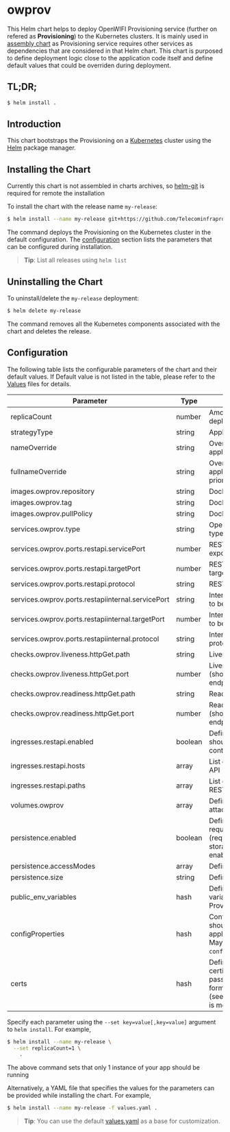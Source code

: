# owprov

This Helm chart helps to deploy OpenWIFI Provisioning service (further on refered as __Provisioning__) to the Kubernetes clusters. It is mainly used in [assembly chart](https://github.com/Telecominfraproject/wlan-cloud-ucentral-deploy/tree/main/chart) as Provisioning service requires other services as dependencies that are considered in that Helm chart. This chart is purposed to define deployment logic close to the application code itself and define default values that could be overriden during deployment.


## TL;DR;

```bash
$ helm install .
```

## Introduction

This chart bootstraps the Provisioning on a [Kubernetes](http://kubernetes.io) cluster using the [Helm](https://helm.sh) package manager.

## Installing the Chart

Currently this chart is not assembled in charts archives, so [helm-git](https://github.com/aslafy-z/helm-git) is required for remote the installation

To install the chart with the release name `my-release`:

```bash
$ helm install --name my-release git+https://github.com/Telecominfraproject/wlan-cloud-owprov@helm?ref=main
```

The command deploys the Provisioning on the Kubernetes cluster in the default configuration. The [configuration](#configuration) section lists the parameters that can be configured during installation.

> **Tip**: List all releases using `helm list`

## Uninstalling the Chart

To uninstall/delete the `my-release` deployment:

```bash
$ helm delete my-release
```

The command removes all the Kubernetes components associated with the chart and deletes the release.

## Configuration

The following table lists the configurable parameters of the chart and their default values. If Default value is not listed in the table, please refer to the [Values](values.yaml) files for details.

| Parameter | Type | Description | Default |
|-----------|------|-------------|---------|
| replicaCount | number | Amount of replicas to be deployed | `1` |
| strategyType | string | Application deployment strategy | `'Recreate'` |
| nameOverride | string | Override to be used for application deployment |  |
| fullnameOverride | string | Override to be used for application deployment (has priority over nameOverride) |  |
| images.owprov.repository | string | Docker image repository |  |
| images.owprov.tag | string | Docker image tag | `'master'` |
| images.owprov.pullPolicy | string | Docker image pull policy | `'Always'` |
| services.owprov.type | string | OpenWIFI Provisioning service type | `'LoadBalancer'` |
| services.owprov.ports.restapi.servicePort | number | REST API endpoint port to be exposed on service | `16001` |
| services.owprov.ports.restapi.targetPort | number | REST API endpoint port to be targeted by service | `16001` |
| services.owprov.ports.restapi.protocol | string | REST API endpoint protocol | `'TCP'` |
| services.owprov.ports.restapiinternal.servicePort | string | Internal REST API endpoint port to be exposed on service | `17001` |
| services.owprov.ports.restapiinternal.targetPort | number | Internal REST API endpoint port to be targeted by service | `17001` |
| services.owprov.ports.restapiinternal.protocol | string | Internal REST API endpoint protocol | `'TCP'` |
| checks.owprov.liveness.httpGet.path | string | Liveness check path to be used | `'/'` |
| checks.owprov.liveness.httpGet.port | number | Liveness check port to be used (should be pointint to ALB endpoint) | `16101` |
| checks.owprov.readiness.httpGet.path | string | Readiness check path to be used | `'/'` |
| checks.owprov.readiness.httpGet.port | number | Readiness check port to be used (should be pointint to ALB endpoint) | `16101` |
| ingresses.restapi.enabled | boolean | Defines if REST API endpoint should be exposed via Ingress controller | `False` |
| ingresses.restapi.hosts | array | List of hosts for exposed REST API |  |
| ingresses.restapi.paths | array | List of paths to be exposed for REST API |  |
| volumes.owprov | array | Defines list of volumes to be attached to the Provisioning |  |
| persistence.enabled | boolean | Defines if the Provisioning requires Persistent Volume (required for permanent files storage and SQLite DB if enabled) | `True` |
| persistence.accessModes | array | Defines PV access modes |  |
| persistence.size | string | Defines PV size | `'10Gi'` |
| public_env_variables | hash | Defines list of environment variables to be passed to the Provisioning | |
| configProperties | hash | Configuration properties that should be passed to the application in `owprov.properties`. May be passed by key in set (i.e. `configProperties."rtty\.token"`) | |
| certs | hash | Defines files (keys and certificates) that should be passed to the Provisioning (PEM format is adviced to be used) (see `volumes.owprov` on where it is mounted) |  |


Specify each parameter using the `--set key=value[,key=value]` argument to `helm install`. For example,

```bash
$ helm install --name my-release \
  --set replicaCount=1 \
    .
```

The above command sets that only 1 instance of your app should be running

Alternatively, a YAML file that specifies the values for the parameters can be provided while installing the chart. For example,

```bash
$ helm install --name my-release -f values.yaml .
```

> **Tip**: You can use the default [values.yaml](values.yaml) as a base for customization.


